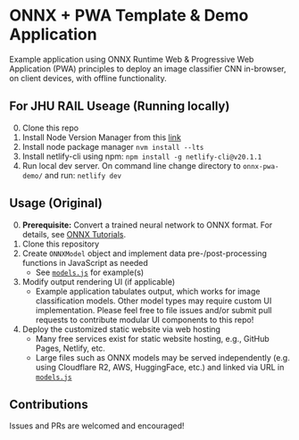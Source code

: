 # ONNX + PWA Template & Demo Application

Example application using ONNX Runtime Web & Progressive Web Application (PWA) principles to deploy an image classifier CNN in-browser, on client devices, with offline functionality.


## For JHU RAIL Useage (Running locally)
0) Clone this repo
1) Install Node Version Manager from this [link](https://github.com/nvm-sh/nvm?tab=readme-ov-file#installing-and-updating)
1) Install node package manager ```nvm install --lts```
2) Install netlify-cli using npm: ```npm install -g netlify-cli@v20.1.1```
3) Run local dev server. On command line change directory to ```onnx-pwa-demo/``` and run: ```netlify dev```


## Usage (Original)
0) **Prerequisite:** Convert a trained neural network to ONNX format. For details, see [ONNX Tutorials](https://github.com/onnx/tutorials?tab=readme-ov-file#converting-to-onnx-format).
1) Clone this repository
2) Create `ONNXModel` object and implement data pre-/post-processing functions in JavaScript as needed
    - See [`models.js`](./models.js) for example(s)
3) Modify output rendering UI (if applicable)
    - Example application tabulates output, which works for image classification models. Other model types may require custom UI implementation. Please feel free to file issues and/or submit pull requests to contribute modular UI components to this repo!
4) Deploy the customized static website via web hosting
    - Many free services exist for static website hosting, e.g., GitHub Pages, Netlify, etc.
    - Large files such as ONNX models may be served independently (e.g. using Cloudflare R2, AWS, HuggingFace, etc.) and linked via URL in [`models.js`](./models.js)


## Contributions
Issues and PRs are welcomed and encouraged!
